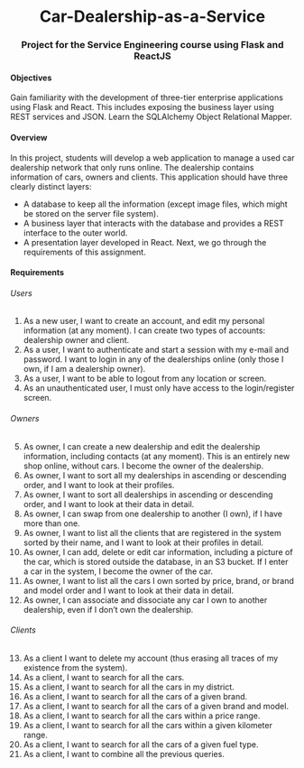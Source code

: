 # <div align="center">Car-Dealership-as-a-Service</div>

### <div align="center">Project for the Service Engineering course using Flask and ReactJS</div>

#### Objectives
Gain familiarity with the development of three-tier enterprise applications using Flask and React. This includes exposing the business layer using REST services and JSON. Learn the SQLAlchemy Object Relational Mapper.

#### Overview
In this project, students will develop a web application to manage a used car dealership network that only runs online. The dealership contains information of cars, owners and clients. This application should have three clearly distinct layers:
* A database to keep all the information (except image files, which might be stored on the server file system).
* A business layer that interacts with the database and provides a REST interface to the outer world.
* A presentation layer developed in React.
Next, we go through the requirements of this assignment.

#### Requirements
###### Users
1. As a new user, I want to create an account, and edit my personal information (at any moment). I can create two types of accounts: dealership owner and client.
2. As a user, I want to authenticate and start a session with my e-mail and password. I want to login in any of the dealerships online (only those I own, if I am a dealership owner).
3. As a user, I want to be able to logout from any location or screen.
4. As an unauthenticated user, I must only have access to the login/register screen.

###### Owners
5. As owner, I can create a new dealership and edit the dealership information, including contacts (at any moment). This is an entirely new shop online, without cars. I become the owner of the dealership.
6. As owner, I want to sort all my dealerships in ascending or descending order, and I want to look at their profiles.
7. As owner, I want to sort all dealerships in ascending or descending order, and I want to look at their data in detail.
8. As owner, I can swap from one dealership to another (I own), if I have more than one.
9. As owner, I want to list all the clients that are registered in the system sorted by their name, and I want to look at their profiles in detail.
10. As owner, I can add, delete or edit car information, including a picture of the car, which is stored outside the database, in an S3 bucket. If I enter a car in the system, I become the owner of the	car.
11. As owner, I want to list all the cars I own sorted by price, brand, or brand and model order and I want to look at their data in detail.
12. As owner, I can associate and dissociate any car I own to another dealership, even if I don’t own the dealership.

###### Clients
13. As a client I want to delete my account (thus erasing all traces of my existence from the system).
14. As a client, I want to search for all the cars.
15. As a client, I want to search for all the cars in my district.
16. As a client, I want to search for all the cars of a given brand.
17. As a client, I want to search for all the cars of a given brand and model.
18. As a client, I want to search for all the cars within a price range.
19. As a client, I want to search for all the cars within a given kilometer range.
20. As a client, I want to search for all the cars of a given fuel type.
21. As a client, I want to combine all the previous queries.
